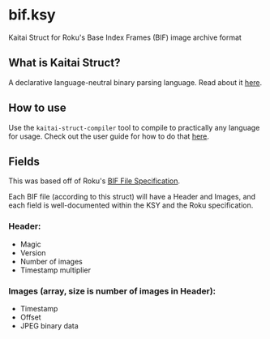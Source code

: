 # bif.ksy
Kaitai Struct for Roku's Base Index Frames (BIF) image archive format

## What is Kaitai Struct?

A declarative language-neutral binary parsing language. Read about it [here](https://kaitai.io/#what-is-it).

## How to use

Use the `kaitai-struct-compiler` tool to compile to practically any language for usage. Check out the user guide for how to do that [here](https://doc.kaitai.io/user_guide.html#ksc).

## Fields

This was based off of Roku's [BIF File Specification](https://developer.roku.com/docs/developer-program/media-playback/trick-mode/bif-file-creation.md#bif-file-specification).

Each BIF file (according to this struct) will have a Header and Images, and each field is well-documented within the KSY and the Roku specification.

### Header:
- Magic
- Version
- Number of images
- Timestamp multiplier

### Images (array, size is number of images in Header):
- Timestamp
- Offset
- JPEG binary data
